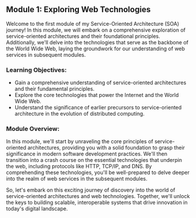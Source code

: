 ## Module 1: Exploring Web Technologies

Welcome to the first module of my Service-Oriented Architecture (SOA) journey! In this module, we will embark on a comprehensive exploration of service-oriented architectures and their foundational principles. Additionally, we'll delve into the technologies that serve as the backbone of the World Wide Web, laying the groundwork for our understanding of web services in subsequent modules.

### Learning Objectives:

- Gain a comprehensive understanding of service-oriented architectures and their fundamental principles.
- Explore the core technologies that power the Internet and the World Wide Web.
- Understand the significance of earlier precursors to service-oriented architecture in the evolution of distributed computing.

### Module Overview:

In this module, we'll start by unraveling the core principles of service-oriented architectures, providing you with a solid foundation to grasp their significance in modern software development practices. We'll then transition into a crash course on the essential technologies that underpin the web, including protocols like HTTP, TCP/IP, and DNS. By comprehending these technologies, you'll be well-prepared to delve deeper into the realm of web services in the subsequent modules.

So, let's embark on this exciting journey of discovery into the world of service-oriented architectures and web technologies. Together, we'll unlock the keys to building scalable, interoperable systems that drive innovation in today's digital landscape.
